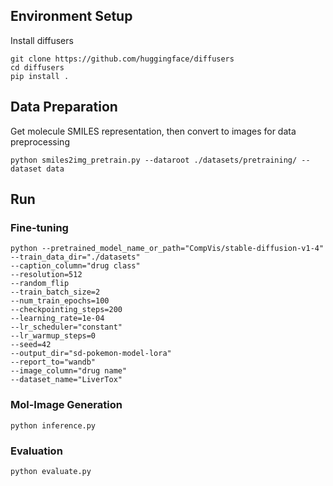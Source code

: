 ## Environment Setup
Install diffusers

```
git clone https://github.com/huggingface/diffusers
cd diffusers
pip install .
```

## Data Preparation
Get molecule SMILES representation, then convert to images for data preprocessing 
``` 
python smiles2img_pretrain.py --dataroot ./datasets/pretraining/ --dataset data
```

## Run
### Fine-tuning

```commandline
python --pretrained_model_name_or_path="CompVis/stable-diffusion-v1-4"
--train_data_dir="./datasets"
--caption_column="drug class"
--resolution=512
--random_flip
--train_batch_size=2
--num_train_epochs=100
--checkpointing_steps=200
--learning_rate=1e-04
--lr_scheduler="constant"
--lr_warmup_steps=0
--seed=42
--output_dir="sd-pokemon-model-lora"
--report_to="wandb"
--image_column="drug name"
--dataset_name="LiverTox"
```

### Mol-Image Generation
```commandline
python inference.py
```


### Evaluation
````commandline
python evaluate.py
````

